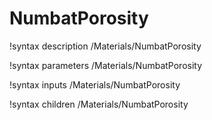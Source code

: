 # NumbatPorosity
!syntax description /Materials/NumbatPorosity

!syntax parameters /Materials/NumbatPorosity

!syntax inputs /Materials/NumbatPorosity

!syntax children /Materials/NumbatPorosity
